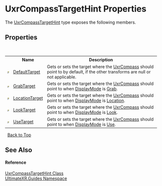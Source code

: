 # UxrCompassTargetHint Properties
 

The <a href="T_UltimateXR_Guides_UxrCompassTargetHint">UxrCompassTargetHint</a> type exposes the following members.


## Properties
&nbsp;<table><tr><th></th><th>Name</th><th>Description</th></tr><tr><td>![Public property](media/pubproperty.gif "Public property")</td><td><a href="P_UltimateXR_Guides_UxrCompassTargetHint_DefaultTarget">DefaultTarget</a></td><td>
Gets or sets the target where the <a href="T_UltimateXR_Guides_UxrCompass">UxrCompass</a> should point to by default, if the other transforms are null or not applicable.</td></tr><tr><td>![Public property](media/pubproperty.gif "Public property")</td><td><a href="P_UltimateXR_Guides_UxrCompassTargetHint_GrabTarget">GrabTarget</a></td><td>
Gets or sets the target where the <a href="T_UltimateXR_Guides_UxrCompass">UxrCompass</a> should point to when <a href="P_UltimateXR_Guides_UxrCompass_DisplayMode">DisplayMode</a> is <a href="T_UltimateXR_Guides_UxrCompassDisplayMode">Grab</a>.</td></tr><tr><td>![Public property](media/pubproperty.gif "Public property")</td><td><a href="P_UltimateXR_Guides_UxrCompassTargetHint_LocationTarget">LocationTarget</a></td><td>
Gets or sets the target where the <a href="T_UltimateXR_Guides_UxrCompass">UxrCompass</a> should point to when <a href="P_UltimateXR_Guides_UxrCompass_DisplayMode">DisplayMode</a> is <a href="T_UltimateXR_Guides_UxrCompassDisplayMode">Location</a>.</td></tr><tr><td>![Public property](media/pubproperty.gif "Public property")</td><td><a href="P_UltimateXR_Guides_UxrCompassTargetHint_LookTarget">LookTarget</a></td><td>
Gets or sets the target where the <a href="T_UltimateXR_Guides_UxrCompass">UxrCompass</a> should point to when <a href="P_UltimateXR_Guides_UxrCompass_DisplayMode">DisplayMode</a> is <a href="T_UltimateXR_Guides_UxrCompassDisplayMode">Look</a>.</td></tr><tr><td>![Public property](media/pubproperty.gif "Public property")</td><td><a href="P_UltimateXR_Guides_UxrCompassTargetHint_UseTarget">UseTarget</a></td><td>
Gets or sets the target where the <a href="T_UltimateXR_Guides_UxrCompass">UxrCompass</a> should point to when <a href="P_UltimateXR_Guides_UxrCompass_DisplayMode">DisplayMode</a> is <a href="T_UltimateXR_Guides_UxrCompassDisplayMode">Use</a>.</td></tr></table>&nbsp;
<a href="#uxrcompasstargethint-properties">Back to Top</a>

## See Also


#### Reference
<a href="T_UltimateXR_Guides_UxrCompassTargetHint">UxrCompassTargetHint Class</a><br /><a href="N_UltimateXR_Guides">UltimateXR.Guides Namespace</a><br />